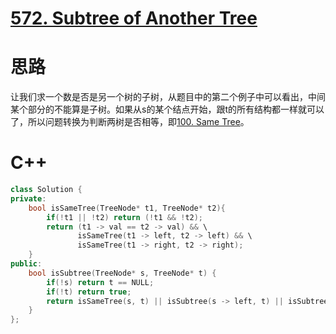 # [572. Subtree of Another Tree](https://leetcode.com/problems/subtree-of-another-tree/)

# 思路
让我们求一个数是否是另一个树的子树，从题目中的第二个例子中可以看出，中间某个部分的不能算是子树。如果从s的某个结点开始，跟t的所有结构都一样就可以了，所以问题转换为判断两树是否相等，即[100. Same Tree](100.%20Same%20Tree.md)。


# C++

``` C++
class Solution {
private:
    bool isSameTree(TreeNode* t1, TreeNode* t2){
        if(!t1 || !t2) return (!t1 && !t2);
        return (t1 -> val == t2 -> val) && \
               isSameTree(t1 -> left, t2 -> left) && \
               isSameTree(t1 -> right, t2 -> right);
    }
public:
    bool isSubtree(TreeNode* s, TreeNode* t) {
        if(!s) return t == NULL;
        if(!t) return true;
        return isSameTree(s, t) || isSubtree(s -> left, t) || isSubtree(s -> right, t);
    }
};
```

